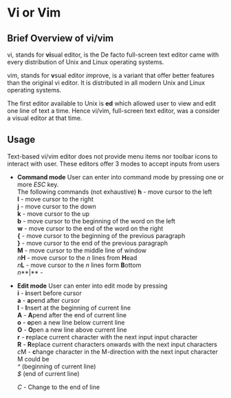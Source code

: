 # Vi or Vim

## Brief Overview of vi/vim

vi, stands for **vi**sual editor, is the De facto full-screen text editor came with every distribution of Unix and Linux operating systems.

vim, stands for **v**sual editor *im*prove, is a variant that offer better features than the original vi editor. It is distributed in all modern Unix and Linux operating systems.

The first editor available to Unix is **ed** which allowed user to view and edit one line of text a time.  Hence vi/vim, full-screen text editor, was a consider a visual editor at that time.

## Usage

Text-based vi/vim editor does not provide menu items nor toolbar icons to interact with user. These editors offer 3 modes to accept inputs from users

- **Command mode**
  User can enter into command mode by pressing one or more *ESC* key.<br />
  The following commands (not exhaustive)
  **h**   - move cursor to the left<br />
  **l**   - move cursor to the right<br />
  **j**   - move cursor to the down<br />
  **k**   - move cursor to the up<br />
  **b**   - move cursor to the beginning of the word on the left<br />
  **w**   - move cursor to the end of the word on the right<br />
  **{**   - move cursor to the beginning of the previous paragraph<br />
  **}**   - move cursor to the end of the previous paragraph<br />
  **M**   - move cursor to the middle line of window<br />
 *n***H**  - move cursor to the *n* lines from **H**ead<br />
 *n***L**  - move cursor to the *n* lines form **B**ottom<br />
 *n***|**  -
  
  
- **Edit mode**
  User can enter into edit mode by pressing <br />
  **i**   - **i**nsert before cursor<br />
  **a**   - **a**pend after cursor<br />
  **I**   - **I**nsert at the beginning of current line<br />
  **A**   - **A**pend after the end of current line<br />
  **o**   - **o**pen a new line below current line<br />
  **O**   - **O**pen a new line above current line<br />
  **r**   - **r**eplace current character with the next input input character<br />
  **R**   - **R**eplace current characters onwards with the next input characters<br />
  *c*M  - **c**hange character in the M-direction with the next input character<br />
          M could be<br />
            *^* (beginning of current line)<br />
            *$* (end of current line)<br />
                    
  *C*   - Change to the end of line
